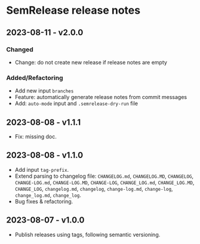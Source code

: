 # SemRelease release notes

## 2023-08-11 - v2.0.0

### Changed

- Change: do not create new release if release notes are empty

### Added/Refactoring

- Add new input `branches`
- Feature: automatically generate release notes from commit messages
- Add: `auto-mode` input and `.semrelease-dry-run` file

## 2023-08-08 - v1.1.1

- Fix: missing doc.

## 2023-08-08 - v1.1.0

- Add input `tag-prefix`.
- Extend parsing to changelog file: `CHANGELOG.md`, `CHANGELOG.MD`, `CHANGELOG`, `CHANGE-LOG.md`, `CHANGE-LOG.MD`,
`CHANGE-LOG`, `CHANGE_LOG.md`, `CHANGE_LOG.MD`, `CHANGE_LOG`, `changelog.md`, `changelog`, `change-log.md`,
`change-log`, `change_log.md`, `change_log`.
- Bug fixes & refactoring.

## 2023-08-07 - v1.0.0

- Publish releases using tags, following semantic versioning.
